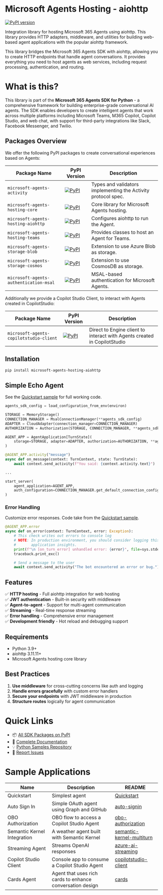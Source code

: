# Microsoft Agents Hosting - aiohttp

[![PyPI version](https://img.shields.io/pypi/v/microsoft-agents-hosting-aiohttp)](https://pypi.org/project/microsoft-agents-hosting-aiohttp/)

Integration library for hosting Microsoft 365 Agents using aiohttp. This library provides HTTP adapters, middleware, and utilities for building web-based agent applications with the popular aiohttp framework.

This library bridges the Microsoft 365 Agents SDK with aiohttp, allowing you to create HTTP endpoints that handle agent conversations. It provides everything you need to host agents as web services, including request processing, authentication, and routing.

# What is this?

This library is part of the **Microsoft 365 Agents SDK for Python** - a comprehensive framework for building enterprise-grade conversational AI agents. The SDK enables developers to create intelligent agents that work across multiple platforms including Microsoft Teams, M365 Copilot, Copilot Studio, and web chat, with support for third-party integrations like Slack, Facebook Messenger, and Twilio.

## Packages Overview

We offer the following PyPI packages to create conversational experiences based on Agents:

| Package Name | PyPI Version | Description |
|--------------|-------------|-------------|
| `microsoft-agents-activity` | [![PyPI](https://img.shields.io/pypi/v/microsoft-agents-activity)](https://pypi.org/project/microsoft-agents-activity/) | Types and validators implementing the Activity protocol spec. |
| `microsoft-agents-hosting-core` | [![PyPI](https://img.shields.io/pypi/v/microsoft-agents-hosting-core)](https://pypi.org/project/microsoft-agents-hosting-core/) | Core library for Microsoft Agents hosting. |
| `microsoft-agents-hosting-aiohttp` | [![PyPI](https://img.shields.io/pypi/v/microsoft-agents-hosting-aiohttp)](https://pypi.org/project/microsoft-agents-hosting-aiohttp/) | Configures aiohttp to run the Agent. |
| `microsoft-agents-hosting-teams` | [![PyPI](https://img.shields.io/pypi/v/microsoft-agents-hosting-teams)](https://pypi.org/project/microsoft-agents-hosting-teams/) | Provides classes to host an Agent for Teams. |
| `microsoft-agents-storage-blob` | [![PyPI](https://img.shields.io/pypi/v/microsoft-agents-storage-blob)](https://pypi.org/project/microsoft-agents-storage-blob/) | Extension to use Azure Blob as storage. |
| `microsoft-agents-storage-cosmos` | [![PyPI](https://img.shields.io/pypi/v/microsoft-agents-storage-cosmos)](https://pypi.org/project/microsoft-agents-storage-cosmos/) | Extension to use CosmosDB as storage. |
| `microsoft-agents-authentication-msal` | [![PyPI](https://img.shields.io/pypi/v/microsoft-agents-authentication-msal)](https://pypi.org/project/microsoft-agents-authentication-msal/) | MSAL-based authentication for Microsoft Agents. |

Additionally we provide a Copilot Studio Client, to interact with Agents created in CopilotStudio:

| Package Name | PyPI Version | Description |
|--------------|-------------|-------------|
| `microsoft-agents-copilotstudio-client` | [![PyPI](https://img.shields.io/pypi/v/microsoft-agents-copilotstudio-client)](https://pypi.org/project/microsoft-agents-copilotstudio-client/) | Direct to Engine client to interact with Agents created in CopilotStudio |

## Installation

```bash
pip install microsoft-agents-hosting-aiohttp
```

## Simple Echo Agent
See the [Quickstart sample](https://github.com/microsoft/Agents/tree/main/samples/python/quickstart) for full working code.

```python
agents_sdk_config = load_configuration_from_env(environ)

STORAGE = MemoryStorage()
CONNECTION_MANAGER = MsalConnectionManager(**agents_sdk_config)
ADAPTER = CloudAdapter(connection_manager=CONNECTION_MANAGER)
AUTHORIZATION = Authorization(STORAGE, CONNECTION_MANAGER, **agents_sdk_config)

AGENT_APP = AgentApplication[TurnState](
    storage=STORAGE, adapter=ADAPTER, authorization=AUTHORIZATION, **agents_sdk_config
)

@AGENT_APP.activity("message")
async def on_message(context: TurnContext, state: TurnState):
    await context.send_activity(f"You said: {context.activity.text}")

...

start_server(
    agent_application=AGENT_APP,
    auth_configuration=CONNECTION_MANAGER.get_default_connection_configuration(),
)
```


### Error Handling

Customize error responses. Code take from the [Quickstart sample](https://github.com/microsoft/Agents/tree/main/samples/python/quickstart). 

```python
@AGENT_APP.error
async def on_error(context: TurnContext, error: Exception):
    # This check writes out errors to console log
    # NOTE: In production environment, you should consider logging this to Azure
    #       application insights.
    print(f"\n [on_turn_error] unhandled error: {error}", file=sys.stderr)
    traceback.print_exc()

    # Send a message to the user
    await context.send_activity("The bot encountered an error or bug.")
```

## Features

✅ **HTTP hosting** - Full aiohttp integration for web hosting  
✅ **JWT authentication** - Built-in security with middleware  
✅ **Agent-to-agent** - Support for multi-agent communication  
✅ **Streaming** - Real-time response streaming  
✅ **Error handling** - Comprehensive error management  
✅ **Development friendly** - Hot reload and debugging support

## Requirements

- Python 3.9+
- aiohttp 3.11.11+
- Microsoft Agents hosting core library

## Best Practices

1. **Use middleware** for cross-cutting concerns like auth and logging
2. **Handle errors gracefully** with custom error handlers
3. **Secure your endpoints** with JWT middleware in production
4. **Structure routes** logically for agent communication

# Quick Links

- 📦 [All SDK Packages on PyPI](https://pypi.org/search/?q=microsoft-agents)
- 📖 [Complete Documentation](https://aka.ms/agents)
- 💡 [Python Samples Repository](https://github.com/microsoft/Agents/tree/main/samples/python)
- 🐛 [Report Issues](https://github.com/microsoft/Agents-for-python/issues)

# Sample Applications
|Name|Description|README|
|----|----|----|
|Quickstart|Simplest agent|[Quickstart](https://github.com/microsoft/Agents/blob/main/samples/python/quickstart/README.md)|
|Auto Sign In|Simple OAuth agent using Graph and GitHub|[auto-signin](https://github.com/microsoft/Agents/blob/main/samples/python/auto-signin/README.md)|
|OBO Authorization|OBO flow to access a Copilot Studio Agent|[obo-authorization](https://github.com/microsoft/Agents/blob/main/samples/python/obo-authorization/README.md)|
|Semantic Kernel Integration|A weather agent built with Semantic Kernel|[semantic-kernel-multiturn](https://github.com/microsoft/Agents/blob/main/samples/python/semantic-kernel-multiturn/README.md)|
|Streaming Agent|Streams OpenAI responses|[azure-ai-streaming](https://github.com/microsoft/Agents/blob/main/samples/python/azureai-streaming/README.md)|
|Copilot Studio Client|Console app to consume a Copilot Studio Agent|[copilotstudio-client](https://github.com/microsoft/Agents/blob/main/samples/python/copilotstudio-client/README.md)|
|Cards Agent|Agent that uses rich cards to enhance conversation design |[cards](https://github.com/microsoft/Agents/blob/main/samples/python/cards/README.md)|
